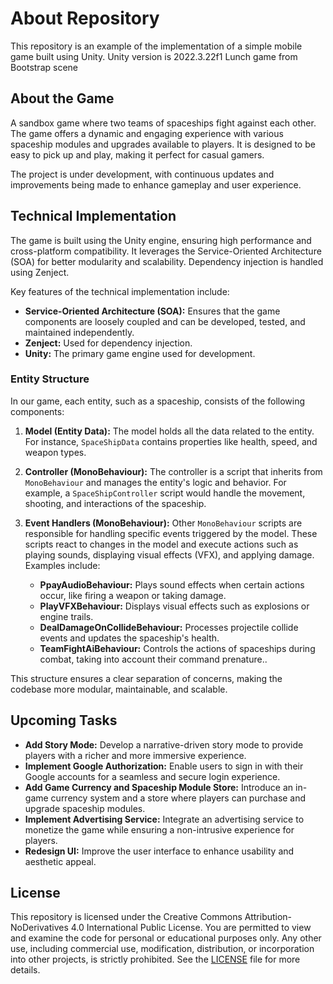 # About Repository

This repository is an example of the implementation of a simple mobile game built using Unity.
Unity version is 2022.3.22f1
Lunch game from Bootstrap scene

## About the Game

A sandbox game where two teams of spaceships fight against each other. The game offers a dynamic and engaging experience with various spaceship modules and upgrades available to players. It is designed to be easy to pick up and play, making it perfect for casual gamers.

The project is under development, with continuous updates and improvements being made to enhance gameplay and user experience.

## Technical Implementation

The game is built using the Unity engine, ensuring high performance and cross-platform compatibility. It leverages the Service-Oriented Architecture (SOA) for better modularity and scalability. Dependency injection is handled using Zenject.

Key features of the technical implementation include:

- **Service-Oriented Architecture (SOA):** Ensures that the game components are loosely coupled and can be developed, tested, and maintained independently.
- **Zenject:** Used for dependency injection.
- **Unity:** The primary game engine used for development.

### Entity Structure

In our game, each entity, such as a spaceship, consists of the following components:

1. **Model (Entity Data):** The model holds all the data related to the entity. For instance, `SpaceShipData` contains properties like health, speed, and weapon types.

2. **Controller (MonoBehaviour):** The controller is a script that inherits from `MonoBehaviour` and manages the entity's logic and behavior. For example, a `SpaceShipController` script would handle the movement, shooting, and interactions of the spaceship.

3. **Event Handlers (MonoBehaviour):** Other `MonoBehaviour` scripts are responsible for handling specific events triggered by the model. These scripts react to changes in the model and execute actions such as playing sounds, displaying visual effects (VFX), and applying damage. Examples include:
   - **PpayAudioBehaviour:** Plays sound effects when certain actions occur, like firing a weapon or taking damage.
   - **PlayVFXBehaviour:** Displays visual effects such as explosions or engine trails.
   - **DealDamageOnCollideBehaviour:** Processes projectile collide events and updates the spaceship's health.
   - **TeamFightAiBehaviour:** Controls the actions of spaceships during combat, taking into account their command prenature..

This structure ensures a clear separation of concerns, making the codebase more modular, maintainable, and scalable.

## Upcoming Tasks

- **Add Story Mode:** Develop a narrative-driven story mode to provide players with a richer and more immersive experience.
- **Implement Google Authorization:** Enable users to sign in with their Google accounts for a seamless and secure login experience.
- **Add Game Currency and Spaceship Module Store:** Introduce an in-game currency system and a store where players can purchase and upgrade spaceship modules.
- **Implement Advertising Service:** Integrate an advertising service to monetize the game while ensuring a non-intrusive experience for players.
- **Redesign UI:** Improve the user interface to enhance usability and aesthetic appeal.

## License

This repository is licensed under the Creative Commons Attribution-NoDerivatives 4.0 International Public License. You are permitted to view and examine the code for personal or educational purposes only. Any other use, including commercial use, modification, distribution, or incorporation into other projects, is strictly prohibited. See the [LICENSE](LICENSE.txt) file for more details.
